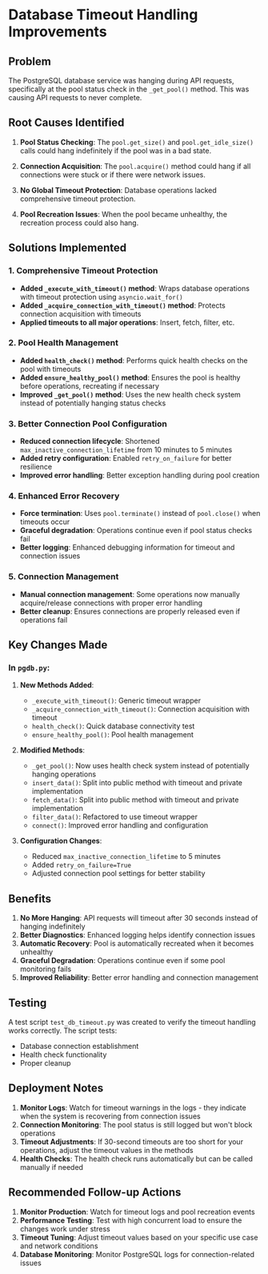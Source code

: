 # Database Timeout Handling Improvements

## Problem
The PostgreSQL database service was hanging during API requests, specifically at the pool status check in the `_get_pool()` method. This was causing API requests to never complete.

## Root Causes Identified

1. **Pool Status Checking**: The `pool.get_size()` and `pool.get_idle_size()` calls could hang indefinitely if the pool was in a bad state.

2. **Connection Acquisition**: The `pool.acquire()` method could hang if all connections were stuck or if there were network issues.

3. **No Global Timeout Protection**: Database operations lacked comprehensive timeout protection.

4. **Pool Recreation Issues**: When the pool became unhealthy, the recreation process could also hang.

## Solutions Implemented

### 1. Comprehensive Timeout Protection

- **Added `_execute_with_timeout()` method**: Wraps database operations with timeout protection using `asyncio.wait_for()`
- **Added `_acquire_connection_with_timeout()` method**: Protects connection acquisition with timeouts
- **Applied timeouts to all major operations**: Insert, fetch, filter, etc.

### 2. Pool Health Management

- **Added `health_check()` method**: Performs quick health checks on the pool with timeouts
- **Added `ensure_healthy_pool()` method**: Ensures the pool is healthy before operations, recreating if necessary
- **Improved `_get_pool()` method**: Uses the new health check system instead of potentially hanging status checks

### 3. Better Connection Pool Configuration

- **Reduced connection lifecycle**: Shortened `max_inactive_connection_lifetime` from 10 minutes to 5 minutes
- **Added retry configuration**: Enabled `retry_on_failure` for better resilience
- **Improved error handling**: Better exception handling during pool creation

### 4. Enhanced Error Recovery

- **Force termination**: Uses `pool.terminate()` instead of `pool.close()` when timeouts occur
- **Graceful degradation**: Operations continue even if pool status checks fail
- **Better logging**: Enhanced debugging information for timeout and connection issues

### 5. Connection Management

- **Manual connection management**: Some operations now manually acquire/release connections with proper error handling
- **Better cleanup**: Ensures connections are properly released even if operations fail

## Key Changes Made

### In `pgdb.py`:

1. **New Methods Added**:
   - `_execute_with_timeout()`: Generic timeout wrapper
   - `_acquire_connection_with_timeout()`: Connection acquisition with timeout
   - `health_check()`: Quick database connectivity test
   - `ensure_healthy_pool()`: Pool health management

2. **Modified Methods**:
   - `_get_pool()`: Now uses health check system instead of potentially hanging operations
   - `insert_data()`: Split into public method with timeout and private implementation
   - `fetch_data()`: Split into public method with timeout and private implementation
   - `filter_data()`: Refactored to use timeout wrapper
   - `connect()`: Improved error handling and configuration

3. **Configuration Changes**:
   - Reduced `max_inactive_connection_lifetime` to 5 minutes
   - Added `retry_on_failure=True`
   - Adjusted connection pool settings for better stability

## Benefits

1. **No More Hanging**: API requests will timeout after 30 seconds instead of hanging indefinitely
2. **Better Diagnostics**: Enhanced logging helps identify connection issues
3. **Automatic Recovery**: Pool is automatically recreated when it becomes unhealthy
4. **Graceful Degradation**: Operations continue even if some pool monitoring fails
5. **Improved Reliability**: Better error handling and connection management

## Testing

A test script `test_db_timeout.py` was created to verify the timeout handling works correctly. The script tests:
- Database connection establishment
- Health check functionality
- Proper cleanup

## Deployment Notes

1. **Monitor Logs**: Watch for timeout warnings in the logs - they indicate when the system is recovering from connection issues
2. **Connection Monitoring**: The pool status is still logged but won't block operations
3. **Timeout Adjustments**: If 30-second timeouts are too short for your operations, adjust the timeout values in the methods
4. **Health Checks**: The health check runs automatically but can be called manually if needed

## Recommended Follow-up Actions

1. **Monitor Production**: Watch for timeout logs and pool recreation events
2. **Performance Testing**: Test with high concurrent load to ensure the changes work under stress
3. **Timeout Tuning**: Adjust timeout values based on your specific use case and network conditions
4. **Database Monitoring**: Monitor PostgreSQL logs for connection-related issues
